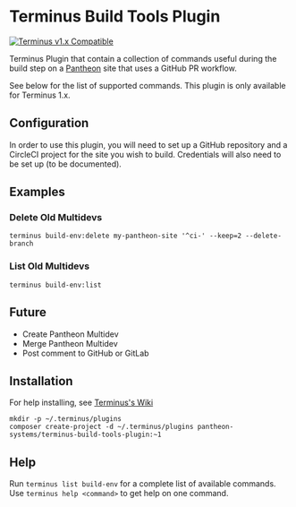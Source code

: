 # Terminus Build Tools Plugin

[![Terminus v1.x Compatible](https://img.shields.io/badge/terminus-v1.x-green.svg)](https://github.com/pantheon-systems/terminus-build-tools-plugin/tree/1.x)

Terminus Plugin that contain a collection of commands useful during the build step on a [Pantheon](https://www.pantheon.io) site that uses a GitHub PR workflow.

See below for the list of supported commands. This plugin is only available for Terminus 1.x.

## Configuration

In order to use this plugin, you will need to set up a GitHub repository and a CircleCI project for the site you wish to build. Credentials will also need to be set up (to be documented).

## Examples

### Delete Old Multidevs

`terminus build-env:delete my-pantheon-site '^ci-' --keep=2 --delete-branch`

### List Old Multidevs

`terminus build-env:list`

## Future

- Create Pantheon Multidev
- Merge Pantheon Multidev
- Post comment to GitHub or GitLab

## Installation
For help installing, see [Terminus's Wiki](https://github.com/pantheon-systems/terminus/wiki/Plugins)
```
mkdir -p ~/.terminus/plugins
composer create-project -d ~/.terminus/plugins pantheon-systems/terminus-build-tools-plugin:~1
```

## Help
Run `terminus list build-env` for a complete list of available commands. Use `terminus help <command>` to get help on one command.
